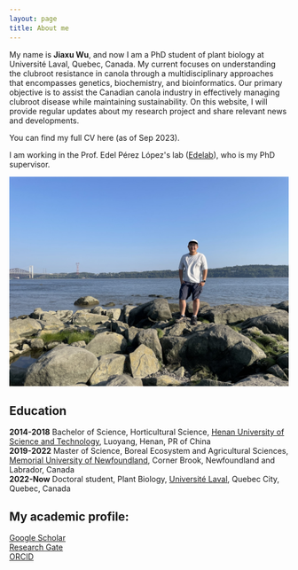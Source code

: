 ```yaml
---
layout: page
title: About me
---
```


My name is **Jiaxu Wu**, and now I am a PhD student of plant biology at Université Laval, Quebec, Canada. My current focuses on understanding the clubroot resistance in canola through a multidisciplinary approaches that encompasses genetics, biochemistry, and bioinformatics. Our primary objective is to assist the Canadian canola industry in effectively managing clubroot disease while maintaining sustainability. 
On this website, I will provide regular updates about my research project and share relevant news and developments.  

You can find my full CV here (as of Sep 2023).  

I am working in the Prof. Edel Pérez López's lab ([Edelab](https://edelabcriv.com/)), who is my PhD supervisor.

![avatar](/blogpics/about.jpeg)  



## Education 
**2014-2018** Bachelor of Science, Horticultural Science, [Henan University of Science and Technology](https://www.haust.edu.cn/), Luoyang, Henan, PR of China  
**2019-2022** Master of Science, Boreal Ecosystem and Agricultural Sciences, [Memorial University of Newfoundland](https://www.mun.ca/), Corner Brook, Newfoundland and Labrador, Canada  
**2022-Now**  Doctoral student, Plant Biology, [Université Laval](https://www.ulaval.ca/), Quebec City, Quebec, Canada  

## My academic profile: 
[Google Scholar](https://scholar.google.com/citations?user=rTJDRJMAAAAJ&hl=en)  
[Research Gate](https://www.researchgate.net/profile/Jiaxu-Wu)  
[ORCID](https://orcid.org/0000-0002-9165-2076)  
